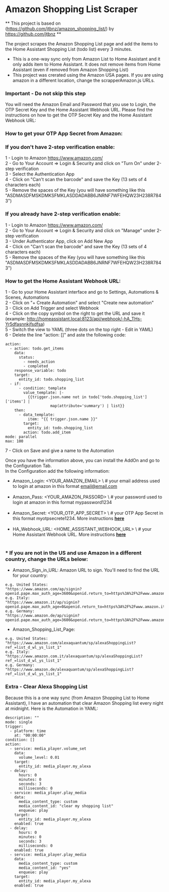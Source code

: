 # Amazon Shopping List Scraper
** This project is based on (https://github.com/jtbnz/amazon_shopping_list/) by https://github.com/jtbnz **

The project scrapes the Amazon Shopping List page and add the items to the Home Assistant Shopping List (todo list) every 3 minutes.
* This is a one-way sync only from Amazon List to Home Assistant and it only adds item to Home Assistant. It does not remove items from Home Assistant (even if removed from Amazon Shopping List)
* This project was crerated using the Amazon USA pages. If you are using amazon in a different location, change the scrapperAmazon.js URLs.

### Important - Do not skip this step<BR>
You will need the Amazon Email and Password that you use to Login, the OTP Secret Key and the Home Assistant Webhook URL.
Please find the instructions on how to get the OTP Secret Key and the Home Assistant Webhook URL:

### How to get your OTP App Secret from Amazon:<BR>
### If you don't have 2-step verification enable:<BR>
1 - Login to Amazon https://www.amazon.com/<BR>
2 - Go to Your Account => Login & Security and click on "Turn On" under 2-step verification<BR>
3 - Select the Authentication App<BR>
4 - Click on "Can't scan the barcode" and save the Key (13 sets of 4 characters each)<BR>
5 - Remove the spaces of the Key (you will have something like this "ASDMASDFMSKDMKSFMKLASDDADABB6JNRNF7WFEHQW23H238R7843")<BR>

### If you already have 2-step verification enable:<BR>
1 - Login to Amazon https://www.amazon.com/<BR>
2 - Go to Your Account => Login & Security and click on "Manage" under 2-step verification<BR>
3 - Under Authenticator App, click on Add New App<BR>
4 - Click on "Can't scan the barcode" and save the Key (13 sets of 4 characters each)<BR>
5 - Remove the spaces of the Key (you will have something like this "ASDMASDFMSKDMKSFMKLASDDADABB6JNRNF7WFEHQW23H238R7843")<BR>

### How to get the Home Assistant Webhook URL:<BR>
1 - Go to your Home Assistant interface and go to Settings, Automations & Scenes, Automations<BR>
2 - Click on "+ Create Automation" and select "Create new automation"<BR>
3 - Click on Add Trigger and select Webhook<BR>
4 - Click on the copy symbol on the right to get the URL and save it (example: http://homeassistant.local:8123/api/webhook/-hA_THs-Yr5dfasnnkjfsdfsa)<BR>
5 - Switch the view to YAML (three dots on the top right - Edit in YAML)<BR>
6 - Delete the line "action: []" and aste the following code:<BR>
```
action:
  - action: todo.get_items
    data:
      status:
        - needs_action
        - completed
    response_variable: todo
    target:
      entity_id: todo.shopping_list
  - if:
      - condition: template
        value_template: |-
          {{trigger.json.name not in todo['todo.shopping_list']['items'] |
                    map(attribute='summary') | list}}
    then:
      - data_template:
          item: "{{ trigger.json.name }}"
        target:
          entity_id: todo.shopping_list
        action: todo.add_item
mode: parallel
max: 100
```
7 - Click on Save and give a name to the Automation<BR>

Once you have the information above, you can install the AddOn and go to the Configuration Tab.<BR>
In the Configuration add the following information:<BR>

* Amazon_Login: <YOUR_AMAZON_EMAIL> \ # your email address used to login at amazon in this format email@email.com<BR><BR>
* Amazon_Pass: <YOUR_AMAZON_PASSORD> \ # your password used to login at amazon in this format mypassword1234<BR><BR>
* Amazon_Secret: <YOUR_OTP_APP_SECRET> \ # your OTP App Secret in this format myotpsecrete1234. More instructions <B>[here](#How-to-get-your-OTP-App-Secret-from-Amazon)</B><BR><BR>
* HA_Webhook_URL: <HOME_ASSISTANT_WEBHOOK_URL> \ # your Home Assistant Webhook URL. More instructions <b>[here](#how-to-get-the-Home-Assistant-Webhook-URL)</b><BR><BR>

### * If you are not in the US and use Amazon in a different country, change the URLs below:
* Amazon_Sign_in_URL: Amazon URL to sign. You'll need to find the URL for your country:
```
e.g. United States: 
"https://www.amazon.com/ap/signin?openid.pape.max_auth_age=3600&openid.return_to=https%3A%2F%2Fwww.amazon.com%2Falexaquantum%2Fsp%2FalexaShoppingList%3Fref_%3Dlist_d_wl_ys_list_1&openid.identity=http%3A%2F%2Fspecs.openid.net%2Fauth%2F2.0%2Fidentifier_select&openid.assoc_handle=amzn_alexa_quantum_us&openid.mode=checkid_setup&language=en_US&openid.claimed_id=http%3A%2F%2Fspecs.openid.net%2Fauth%2F2.0%2Fidentifier_select&openid.ns=http%3A%2F%2Fspecs.openid.net%2Fauth%2F2.0"
e.g. Italy:
"https://www.amazon.it/ap/signin?openid.pape.max_auth_age=0&openid.return_to=https%3A%2F%2Fwww.amazon.it%2Fref%3Dnav_signin&openid.identity=http%3A%2F%2Fspecs.openid.net%2Fauth%2F2.0%2Fidentifier_select&openid.assoc_handle=itflex&openid.mode=checkid_setup&openid.claimed_id=http%3A%2F%2Fspecs.openid.net%2Fauth%2F2.0%2Fidentifier_select&openid.ns=http%3A%2F%2Fspecs.openid.net%2Fauth%2F2.0"
e.g. Germany:
"https://www.amazon.de/ap/signin?openid.pape.max_auth_age=3600&openid.return_to=https%3A%2F%2Fwww.amazon.de%2Falexaquantum%2Fsp%2FalexaShoppingList%3Fref_%3Dlist_d_wl_ys_list_1&openid.identity=http%3A%2F%2Fspecs.openid.net%2Fauth%2F2.0%2Fidentifier_select&openid.assoc_handle=amzn_alexa_quantum_de&openid.mode=checkid_setup&language=de_DE&openid.claimed_id=http%3A%2F%2Fspecs.openid.net%2Fauth%2F2.0%2Fidentifier_select&openid.ns=http%3A%2F%2Fspecs.openid.net%2Fauth%2F2.0"
```
* Amazon_Shopping_List_Page:
```
e.g. United States:
"https://www.amazon.com/alexaquantum/sp/alexaShoppingList?ref_=list_d_wl_ys_list_1"
e.g. Italy:
"https://www.amazon.com.it/alexaquantum/sp/alexaShoppingList?ref_=list_d_wl_ys_list_1"
e.g. Germany:
"https://www.amazon.de/alexaquantum/sp/alexaShoppingList?ref_=list_d_wl_ys_list_1"
```

### Extra - Clear Alexa Shopping List
Because this is a one way sync (from Amazon Shopping List to Home Assistant), I have an automation that clear Amazon Shopping list every night at midnight.
Here is the Automation in YAML:

```
description: ""
mode: single
trigger:
  - platform: time
    at: "00:00:00"
condition: []
action:
  - service: media_player.volume_set
    data:
      volume_level: 0.01
    target:
      entity_id: media_player.my_alexa
  - delay:
      hours: 0
      minutes: 0
      seconds: 3
      milliseconds: 0
  - service: media_player.play_media
    data:
      media_content_type: custom
      media_content_id: "clear my shopping list"
      enqueue: play
    target:
      entity_id: media_player.my_alexa
    enabled: true
  - delay:
      hours: 0
      minutes: 0
      seconds: 3
      milliseconds: 0
    enabled: true
  - service: media_player.play_media
    data:
      media_content_type: custom
      media_content_id: "yes"
      enqueue: play
    target:
      entity_id: media_player.my_alexa
    enabled: true



